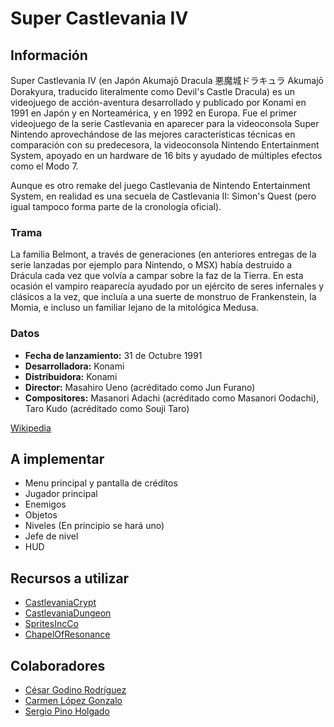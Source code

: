 # Super Castlevania IV

## Información

Super Castlevania IV (en Japón Akumajō Dracula 悪魔城ドラキュラ Akumajō Dorakyura, traducido literalmente como Devil's Castle Dracula) es un videojuego de acción-aventura desarrollado y publicado por Konami en 1991 en Japón y en Norteamérica, y en 1992 en Europa. Fue el primer videojuego de la serie Castlevania en aparecer para la videoconsola Super Nintendo aprovechándose de las mejores características técnicas en comparación con su predecesora, la videoconsola Nintendo Entertainment System, apoyado en un hardware de 16 bits y ayudado de múltiples efectos como el Modo 7.


<p>
Aunque es otro remake del juego Castlevania de Nintendo Entertainment System, en realidad es una secuela de Castlevania II: Simon's Quest (pero igual tampoco forma parte de la cronología oficial).
</p>

### Trama
<p>La familia Belmont, a través de generaciones (en anteriores entregas de la serie lanzadas por ejemplo para Nintendo, o MSX) había destruido a Drácula cada vez que volvía a campar sobre la faz de la Tierra. En esta ocasión el vampiro reaparecía ayudado por un ejército de seres infernales y clásicos a la vez, que incluía a una suerte de monstruo de Frankenstein, la Momia, e incluso un familiar lejano de la mitológica Medusa.</p>

### Datos
* **Fecha de lanzamiento:** 31 de Octubre 1991
* **Desarrolladora:** Konami
* **Distribuidora:** Konami
* **Director:** Masahiro Ueno (acréditado como Jun Furano)
* **Compositores:** Masanori Adachi (acréditado como Masanori Oodachi), Taro Kudo (acréditado como Souji Taro)

[Wikipedia](https://es.wikipedia.org/wiki/Super_Castlevania_IV)

## A implementar
* Menu principal y pantalla de créditos
* Jugador principal
* Enemigos
* Objetos
* Niveles (En principio se hará uno)
* Jefe de nivel
* HUD

## Recursos a utilizar
* [CastlevaniaCrypt](http://www.castlevaniacrypt.com/cv4/maps)
* [CastlevaniaDungeon](https://castlevaniadungeon.net/games/scv4foreign.html)
* [SpritesIncCo](http://www.sprites-inc.co.uk/vania/OtherConsole/SCV4/)
* [ChapelOfResonance](http://www.chapelofresonance.com/media/scv4-rips.html)

## Colaboradores
* [César Godino Rodríguez](https://github.com/cloudgrey)
* [Carmen López Gonzalo](https://github.com/calope03)
* [Sergio Pino Holgado](https://github.com/sepino)
